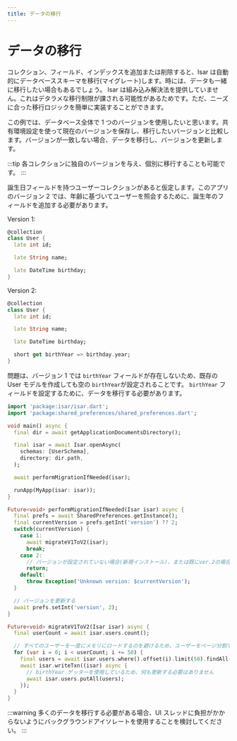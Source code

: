 ```yaml
---
title: データの移行
---
```


# データの移行

コレクション、フィールド、インデックスを追加または削除すると、Isar は自動的にデータベーススキーマを移行(マイグレート)します。時には、データも一緒に移行したい場合もあるでしょう。 Isar は組み込み解決法を提供していません。これはデタラメな移行制限が課される可能性があるためです。ただ、ニーズに合った移行ロジックを簡単に実装することができます。

この例では、データベース全体で 1 つのバージョンを使用したいと思います。共有環境設定を使って現在のバージョンを保存し、移行したいバージョンと比較します。バージョンが一致しない場合、データを移行し、バージョンを更新します。

:::tip
各コレクションに独自のバージョンを与え、個別に移行することも可能です。
:::

誕生日フィールドを持つユーザーコレクションがあると仮定します。このアプリのバージョン 2 では、年齢に基づいてユーザーを照会するために、誕生年のフィールドを追加する必要があります。

Version 1:

```dart
@collection
class User {
  late int id;

  late String name;

  late DateTime birthday;
}
```

Version 2:

```dart
@collection
class User {
  late int id;

  late String name;

  late DateTime birthday;

  short get birthYear => birthday.year;
}
```

問題は、バージョン 1 では `birthYear` フィールドが存在しないため、既存の User モデルを作成しても空の `birthYear`が設定されることです。 `birthYear` フィールドを設定するために、データを移行する必要があります。

```dart
import 'package:isar/isar.dart';
import 'package:shared_preferences/shared_preferences.dart';

void main() async {
  final dir = await getApplicationDocumentsDirectory();

  final isar = await Isar.openAsync(
    schemas: [UserSchema],
    directory: dir.path,
  );

  await performMigrationIfNeeded(isar);

  runApp(MyApp(isar: isar));
}

Future<void> performMigrationIfNeeded(Isar isar) async {
  final prefs = await SharedPreferences.getInstance();
  final currentVersion = prefs.getInt('version') ?? 2;
  switch(currentVersion) {
    case 1:
      await migrateV1ToV2(isar);
      break;
    case 2:
      // バージョンが設定されていない場合(新規インストール)、または既にver.2の場合は移行する必要はない
      return;
    default:
      throw Exception('Unknown version: $currentVersion');
  }

  // バージョンを更新する
  await prefs.setInt('version', 2);
}

Future<void> migrateV1ToV2(Isar isar) async {
  final userCount = await isar.users.count();

  // すべてのユーザーを一度にメモリにロードするのを避けるため、ユーザーをページ分割する
  for (var i = 0; i < userCount; i += 50) {
    final users = await isar.users.where().offset(i).limit(50).findAll();
    await isar.writeTxn((isar) async {
      // birthYear ゲッターを使用しているため、何も更新する必要はありません
      await isar.users.putAll(users);
    });
  }
}
```

:::warning
多くのデータを移行する必要がある場合、UI スレッドに負担がかからないようにバックグラウンドアイソレートを使用することを検討してください。
:::
